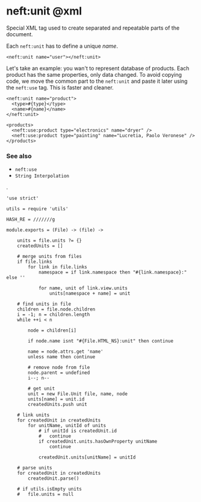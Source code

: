 neft:unit @xml
==============

Special XML tag used to create separated and repeatable parts of the document.

Each `neft:unit` has to define a unique *name*.

```
<neft:unit name="user"></neft:unit>
```

Let's take an example: you wan't to represent database of products.
Each product has the same properties, only data changed.
To avoid copying code, we move the common part to the `neft:unit` and paste it later
using the `neft:use` tag. This is faster and cleaner.

```view,example
<neft:unit name="product">
  <type>#{type}</type>
  <name>#{name}</name>
</neft:unit>

<products>
  <neft:use:product type="electronics" name="dryer" />
  <neft:use:product type="painting" name="Lucretia, Paolo Veronese" />
</products>
```

### See also

- `neft:use`
- `String Interpolation`

.

	'use strict'

	utils = require 'utils'

	HASH_RE = ///////g

	module.exports = (File) -> (file) ->

		units = file.units ?= {}
		createdUnits = []

		# merge units from files
		if file.links
			for link in file.links
				namespace = if link.namespace then "#{link.namespace}:" else ''

				for name, unit of link.view.units
					units[namespace + name] = unit

		# find units in file
		children = file.node.children
		i = -1; n = children.length
		while ++i < n

			node = children[i]

			if node.name isnt "#{File.HTML_NS}:unit" then continue

			name = node.attrs.get 'name'
			unless name then continue

			# remove node from file
			node.parent = undefined
			i--; n--

			# get unit
			unit = new File.Unit file, name, node
			units[name] = unit.id
			createdUnits.push unit

		# link units
		for createdUnit in createdUnits
			for unitName, unitId of units
				# if unitId is createdUnit.id
				# 	continue
				if createdUnit.units.hasOwnProperty unitName
					continue

				createdUnit.units[unitName] = unitId

		# parse units
		for createdUnit in createdUnits
			createdUnit.parse()

		# if utils.isEmpty units
		# 	file.units = null
